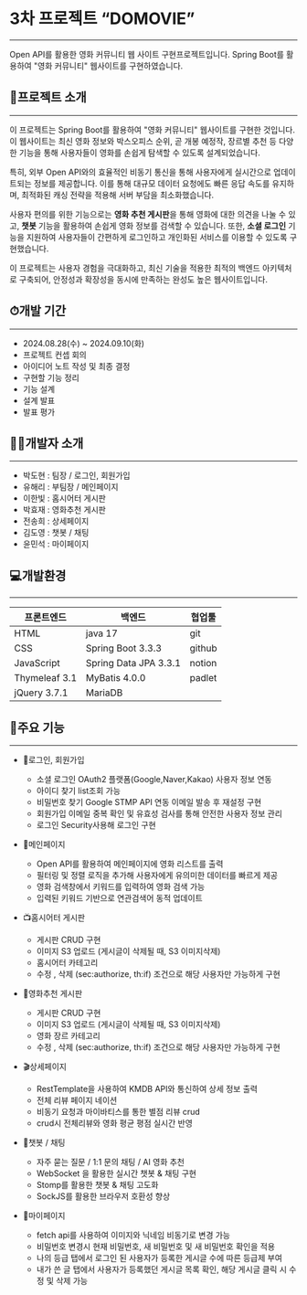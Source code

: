 # 3차 프로젝트 “DOMOVIE”

---

Open API를 활용한 영화 커뮤니티 웹 사이트 구현프로젝트입니다.
Spring Boot를 활용하여 "영화 커뮤니티" 웹사이트를 구현하였습니다.

## 📝프로젝트 소개

---

이 프로젝트는 Spring Boot를 활용하여 "영화 커뮤니티" 웹사이트를 구현한 것입니다. 이 웹사이트는 최신 영화 정보와 박스오피스 순위, 곧 개봉 예정작, 장르별 추천 등 다양한 기능을 통해 사용자들이 영화를 손쉽게 탐색할 수 있도록 설계되었습니다.

특히, 외부 Open API와의 효율적인 비동기 통신을 통해 사용자에게 실시간으로 업데이트되는 정보를 제공합니다. 이를 통해 대규모 데이터 요청에도 빠른 응답 속도를 유지하며, 최적화된 캐싱 전략을 적용해 서버 부담을 최소화했습니다.

사용자 편의를 위한 기능으로는 **영화 추천 게시판**을 통해 영화에 대한 의견을 나눌 수 있고, **챗봇** 기능을 활용하여 손쉽게 영화 정보를 검색할 수 있습니다. 또한, **소셜 로그인** 기능을 지원하여 사용자들이 간편하게 로그인하고 개인화된 서비스를 이용할 수 있도록 구현했습니다.

이 프로젝트는 사용자 경험을 극대화하고, 최신 기술을 적용한 최적의 백엔드 아키텍처로 구축되어, 안정성과 확장성을 동시에 만족하는 완성도 높은 웹사이트입니다.

## ⏱개발 기간

---

- 2024.08.28(수) ~ 2024.09.10(화)
- 프로젝트 컨셉 회의
- 아이디어 노트 작성 및 최종 결정
- 구현할 기능 정리
- 기능 설계
- 설계 발표
- 발표 평가

## 👩‍💻개발자 소개

---

- 박도현 : 팀장 / 로그인, 회원가입
- 유해리 : 부팀장 / 메인페이지
- 이한빛 : 홈시어터 게시판
- 박효재 : 영화추천 게시판
- 전송희 : 상세페이지
- 김도영 : 챗봇 / 채팅
- 윤민석 : 마이페이지

## 💻개발환경

---

| 프론트엔드 | 백엔드 | 협업툴 |
| --- | --- | --- |
| HTML | java 17 | git |
| CSS | Spring Boot 3.3.3 | github |
| JavaScript | Spring Data JPA 3.3.1 | notion |
| Thymeleaf 3.1 | MyBatis 4.0.0 | padlet |
| jQuery 3.7.1 | MariaDB |  |

## 🔧주요 기능

---

- 🔐로그인, 회원가입
    - 소셜 로그인 OAuth2 플랫폼(Google,Naver,Kakao) 사용자 정보 연동
    - 아이디 찾기 list조회 가능
    - 비밀번호 찾기 Google STMP API 연동 이메일 발송 후 재설정 구현
    - 회원가입 이메일 중복 확인 및 유효성 검사를 통해 안전한 사용자 정보 관리
    - 로그인 Security사용해 로그인 구현

      
- 🎥메인페이지
    - Open API를 활용하여 메인페이지에 영화 리스트를 출력
    - 필터링 및 정렬 로직을 추가해 사용자에게 유의미한 데이터를 빠르게 제공
    - 영화 검색창에서 키워드를 입력하여 영화 검색 가능
    - 입력된 키워드 기반으로 연관검색어 동적 업데이트

      
- 📺홈시어터 게시판
    - 게시판 CRUD 구현
    - 이미지 S3 업로드 (게시글이 삭제될 때, S3 이미지삭제)
    - 홈시어터 카테고리
    - 수정 , 삭제 (sec:authorize, th:if) 조건으로 해당 사용자만 가능하게 구현

      
- 📝영화추천 게시판
    - 게시판 CRUD 구현
    - 이미지 S3 업로드 (게시글이 삭제될 때, S3 이미지삭제)
    - 영화 장르 카테고리
    - 수정 , 삭제 (sec:authorize, th:if) 조건으로 해당 사용자만 가능하게 구현

      
- 🎬상세페이지
    - RestTemplate을 사용하여 KMDB API와 통신하여 상세 정보 출력
    - 전체 리뷰 페이지 네이션
    - 비동기 요청과 마이바티스를 통한 별점 리뷰 crud
    - crud시 전체리뷰와 영화 평균 평점 실시간 반영

      
- 💬챗봇 / 채팅
    - 자주 묻는 질문 / 1:1 문의 채팅 / AI 영화 추천
    - WebSocket 을 활용한 실시간 챗봇 & 채팅 구현
    - Stomp를 활용한 챗봇 & 채팅 고도화
    - SockJS를 활용한 브라우저 호환성 향상
 
      
- 💁마이페이지
    - fetch api를 사용하여 이미지와 닉네임 비동기로 변경 가능
    - 비밀번호 변경시 현재 비밀번호, 새 비밀번호 및 새 비밀번호 확인을 적용
    - 나의 등급 탭에서 로그인 된 사용자가 등록한 게시글 수에 따른 등급제 부여
    - 내가 쓴 글 탭에서 사용자가 등록했던 게시글 목록 확인, 해당 게시글 클릭 시 수정 및 삭제 가능
